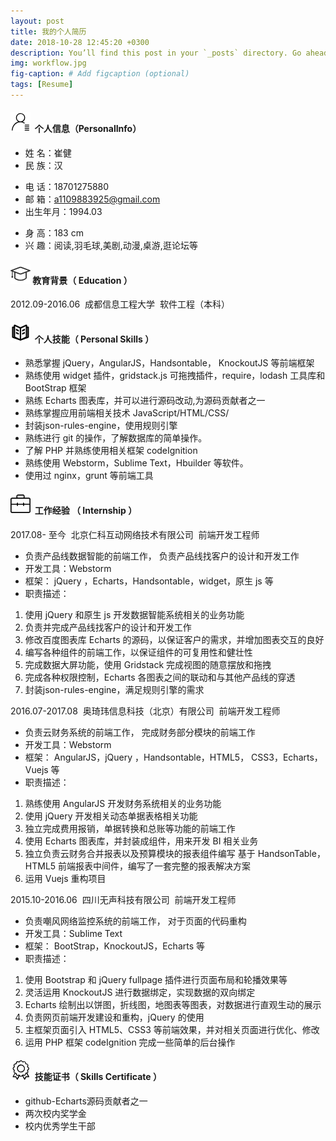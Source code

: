 ```yaml
---
layout: post
title: 我的个人简历
date: 2018-10-28 12:45:20 +0300
description: You’ll find this post in your `_posts` directory. Go ahead and edit it and re-build the site to see your changes. # Add post description (optional)
img: workflow.jpg
fig-caption: # Add figcaption (optional)
tags: [Resume]
---
```

#### ![个人信息（Personal Info）](/assets/img/personal_info.png) &nbsp;个人信息（PersonalInfo）
- 姓 名：崔健
- 民 族：汉
* 电 话：18701275880
* 邮 箱：a1109883925@gmail.com
* 出生年月：1994.03
+ 身 高：183 cm
+ 兴 趣：阅读,羽毛球,美剧,动漫,桌游,逛论坛等

#### ![教育背景（ Education ）](/assets/img/education.png)&nbsp;教育背景（ Education ）
2012.09-2016.06&nbsp;&nbsp;成都信息工程大学&nbsp;&nbsp;软件工程（本科）

#### ![个人技能（ Personal Skills ）](/assets/img/personal_skills.png) &nbsp;个人技能（ Personal Skills ）
- 熟悉掌握 jQuery，AngularJS，Handsontable， KnockoutJS 等前端框架
- 熟练使用 widget 插件，gridstack.js 可拖拽插件，require，lodash 工具库和 BootStrap 框架
- 熟练 Echarts 图表库，并可以进行源码改动,为源码贡献者之一
- 熟练掌握应用前端相关技术 JavaScript/HTML/CSS/
- 封装json-rules-engine，使用规则引擎
- 熟练进行 git 的操作，了解数据库的简单操作。
- 了解 PHP 并熟练使用相关框架 codeIgnition
- 熟练使用 Webstorm，Sublime Text，Hbuilder 等软件。
- 使用过 nginx，grunt 等前端工具

#### ![工作经验 （ Internship ）](/assets/img/Internship.png) &nbsp;工作经验 （ Internship ）
2017.08- 至今&nbsp;&nbsp;北京仁科互动网络技术有限公司&nbsp;&nbsp;前端开发工程师
- 负责产品线数据智能的前端工作， 负责产品线找客户的设计和开发工作
- 开发工具：Webstorm
- 框架： jQuery ，Echarts，Handsontable，widget，原生 js 等
- 职责描述：
1. 使用 jQuery 和原生 js 开发数据智能系统相关的业务功能
2. 负责并完成产品线找客户的设计和开发工作
3. 修改百度图表库 Echarts 的源码，以保证客户的需求，并增加图表交互的良好
4. 编写各种组件的前端工作，以保证组件的可复用性和健壮性
5. 完成数据大屏功能，使用 Gridstack 完成视图的随意摆放和拖拽
6. 完成各种权限控制，Echarts 各图表之间的联动和与其他产品线的穿透
7. 封装json-rules-engine，满足规则引擎的需求

2016.07-2017.08&nbsp;&nbsp;奥琦玮信息科技（北京）有限公司&nbsp;&nbsp;前端开发工程师
- 负责云财务系统的前端工作， 完成财务部分模块的前端工作
- 开发工具：Webstorm
- 框架： AngularJS，jQuery ，Handsontable，HTML5， CSS3，Echarts，Vuejs 等
- 职责描述：
1. 熟练使用 AngularJS 开发财务系统相关的业务功能
2. 使用 jQuery 开发相关动态单据表格相关功能
3. 独立完成费用报销，单据转换和总账等功能的前端工作
4. 使用 Echarts 图表库，并封装成组件，用来开发 BI 相关业务
5. 独立负责云财务合并报表以及预算模块的报表组件编写
基于 HandsonTable， HTML5 前端报表中间件，编写了一套完整的报表解决方案
6. 运用 Vuejs 重构项目

2015.10-2016.06&nbsp;&nbsp;四川无声科技有限公司&nbsp;&nbsp;前端开发工程师
- 负责嘲风网络监控系统的前端工作， 对于页面的代码重构
- 开发工具：Sublime Text
- 框架： BootStrap，KnockoutJS，Echarts 等
- 职责描述：
1. 使用 Bootstrap 和 jQuery fullpage 插件进行页面布局和轮播效果等
2. 灵活运用 KnockoutJS 进行数据绑定，实现数据的双向绑定
3. Echarts 绘制出以饼图，折线图，地图表等图表，对数据进行直观生动的展示
4. 负责网页前端开发建设和重构，jQuery 的使用
5. 主框架页面引入 HTML5、CSS3 等前端效果，并对相关页面进行优化、修改
6. 运用 PHP 框架 codeIgnition 完成一些简单的后台操作

#### ![技能证书（ Skills Certificate ）](/assets/img/skills_certificate.png) &nbsp;技能证书（ Skills Certificate ）
- github-Echarts源码贡献者之一
- 两次校内奖学金
- 校内优秀学生干部